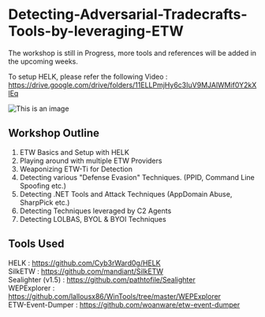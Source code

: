 # Detecting-Adversarial-Tradecrafts-Tools-by-leveraging-ETW

The workshop is still in Progress, more tools and references will be added in the upcoming weeks.

To setup HELK, please refer the following Video : https://drive.google.com/drive/folders/11ELLPmjHy6c3IuV9MJAlWMif0Y2kXlEq

![This is an image](https://kajabi-storefronts-production.kajabi-cdn.com/kajabi-storefronts-production/themes/2149955815/settings_images/JRafA2iSPu2lej6WSLaN_Detecting_Adversarial_poster_1.jpg)

## Workshop Outline </br>

1. ETW Basics and Setup with HELK
2. Playing around with multiple ETW Providers
3. Weaponizing ETW-Ti for Detection
4. Detecting various "Defense Evasion" Techniques. (PPID, Command Line Spoofing etc.)
5. Detecting .NET Tools and Attack Techniques (AppDomain Abuse, SharpPick etc.)
6. Detecting Techniques leveraged by C2 Agents
7. Detecting LOLBAS, BYOL & BYOI Techniques

## Tools Used </br>
HELK : https://github.com/Cyb3rWard0g/HELK </br>
SilkETW : https://github.com/mandiant/SilkETW </br>
Sealighter (v1.5) : https://github.com/pathtofile/Sealighter </br>
WEPExplorer : https://github.com/lallousx86/WinTools/tree/master/WEPExplorer </br>
ETW-Event-Dumper : https://github.com/woanware/etw-event-dumper </br>
